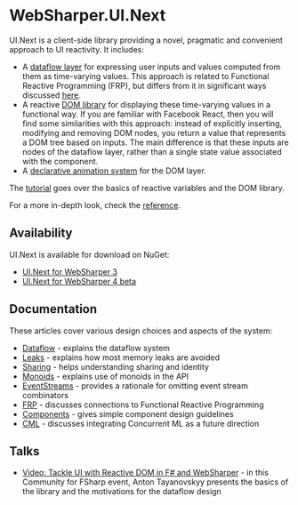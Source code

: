 # WebSharper.UI.Next

UI.Next is a client-side library providing a novel, pragmatic and convenient approach to UI reactivity. It includes:

* A [dataflow layer](#dataflow) for expressing user inputs and values computed from them as time-varying values. This approach is related to Functional Reactive Programming (FRP), but differs from it in significant ways discussed [here](UINext-FRP.md).
* A reactive [DOM library](#dom) for displaying these time-varying values in a functional way. If you are familiar with Facebook React, then you will find some similarities with this approach: instead of explicitly inserting, modifying and removing DOM nodes, you return a value that represents a DOM tree based on inputs. The main difference is that these inputs are nodes of the dataflow layer, rather than a single state value associated with the component.
* A [declarative animation system](#animation) for the DOM layer.

The [tutorial](UINext-UINext-Tutorial.md) goes over the basics of reactive variables and the DOM library.

For a more in-depth look, check the [reference](UINext-API.md).

## Availability

UI.Next is available for download on NuGet:

* [UI.Next for WebSharper 3](https://nuget.org/packages/WebSharper.UI.Next)
* [UI.Next for WebSharper 4 beta](https://nuget.org/packages/Zafir.UI.Next)

## Documentation

These articles cover various design choices and aspects of the system:

* [Dataflow](UINext-Dataflow.md) - explains the dataflow system
* [Leaks](UINext-Leaks.md) - explains how most memory leaks are avoided
* [Sharing](UINext-Sharing.md) - helps understanding sharing and identity
* [Monoids](UINext-Monoids.md) - explains use of monoids in the API
* [EventStreams](UINext-EventStreams.md) - provides a rationale for omitting event stream combinators
* [FRP](UINext-FRP.md) - discusses connections to Functional Reactive Programming
* [Components](UINext-Components.md) - gives simple component design guidelines
* [CML](UINext-CML.md) - discusses integrating Concurrent ML as a future direction 

## Talks

* [Video: Tackle UI with Reactive DOM in F# and WebSharper](https://www.youtube.com/watch?v=wEkS09s3KBc) - in this Community for FSharp event, Anton Tayanovskyy presents the basics of the library and the motivations for the dataflow design 
